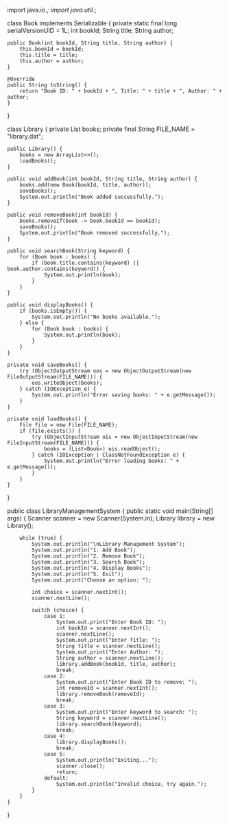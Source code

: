 import java.io.*;
import java.util.*;

class Book implements Serializable {
    private static final long serialVersionUID = 1L;
    int bookId;
    String title;
    String author;

    public Book(int bookId, String title, String author) {
        this.bookId = bookId;
        this.title = title;
        this.author = author;
    }

    @Override
    public String toString() {
        return "Book ID: " + bookId + ", Title: " + title + ", Author: " + author;
    }
}

class Library {
    private List<Book> books;
    private final String FILE_NAME = "library.dat";

    public Library() {
        books = new ArrayList<>();
        loadBooks();
    }

    public void addBook(int bookId, String title, String author) {
        books.add(new Book(bookId, title, author));
        saveBooks();
        System.out.println("Book added successfully.");
    }

    public void removeBook(int bookId) {
        books.removeIf(book -> book.bookId == bookId);
        saveBooks();
        System.out.println("Book removed successfully.");
    }

    public void searchBook(String keyword) {
        for (Book book : books) {
            if (book.title.contains(keyword) || book.author.contains(keyword)) {
                System.out.println(book);
            }
        }
    }

    public void displayBooks() {
        if (books.isEmpty()) {
            System.out.println("No books available.");
        } else {
            for (Book book : books) {
                System.out.println(book);
            }
        }
    }

    private void saveBooks() {
        try (ObjectOutputStream oos = new ObjectOutputStream(new FileOutputStream(FILE_NAME))) {
            oos.writeObject(books);
        } catch (IOException e) {
            System.out.println("Error saving books: " + e.getMessage());
        }
    }

    private void loadBooks() {
        File file = new File(FILE_NAME);
        if (file.exists()) {
            try (ObjectInputStream ois = new ObjectInputStream(new FileInputStream(FILE_NAME))) {
                books = (List<Book>) ois.readObject();
            } catch (IOException | ClassNotFoundException e) {
                System.out.println("Error loading books: " + e.getMessage());
            }
        }
    }
}

public class LibraryManagementSystem {
    public static void main(String[] args) {
        Scanner scanner = new Scanner(System.in);
        Library library = new Library();

        while (true) {
            System.out.println("\nLibrary Management System");
            System.out.println("1. Add Book");
            System.out.println("2. Remove Book");
            System.out.println("3. Search Book");
            System.out.println("4. Display Books");
            System.out.println("5. Exit");
            System.out.print("Choose an option: ");

            int choice = scanner.nextInt();
            scanner.nextLine();

            switch (choice) {
                case 1:
                    System.out.print("Enter Book ID: ");
                    int bookId = scanner.nextInt();
                    scanner.nextLine();
                    System.out.print("Enter Title: ");
                    String title = scanner.nextLine();
                    System.out.print("Enter Author: ");
                    String author = scanner.nextLine();
                    library.addBook(bookId, title, author);
                    break;
                case 2:
                    System.out.print("Enter Book ID to remove: ");
                    int removeId = scanner.nextInt();
                    library.removeBook(removeId);
                    break;
                case 3:
                    System.out.print("Enter keyword to search: ");
                    String keyword = scanner.nextLine();
                    library.searchBook(keyword);
                    break;
                case 4:
                    library.displayBooks();
                    break;
                case 5:
                    System.out.println("Exiting...");
                    scanner.close();
                    return;
                default:
                    System.out.println("Invalid choice, try again.");
            }
        }
    }
}
